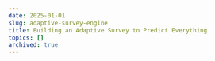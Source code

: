 ```yaml
---
date: 2025-01-01
slug: adaptive-survey-engine
title: Building an Adaptive Survey to Predict Everything
topics: []
archived: true
---
```

